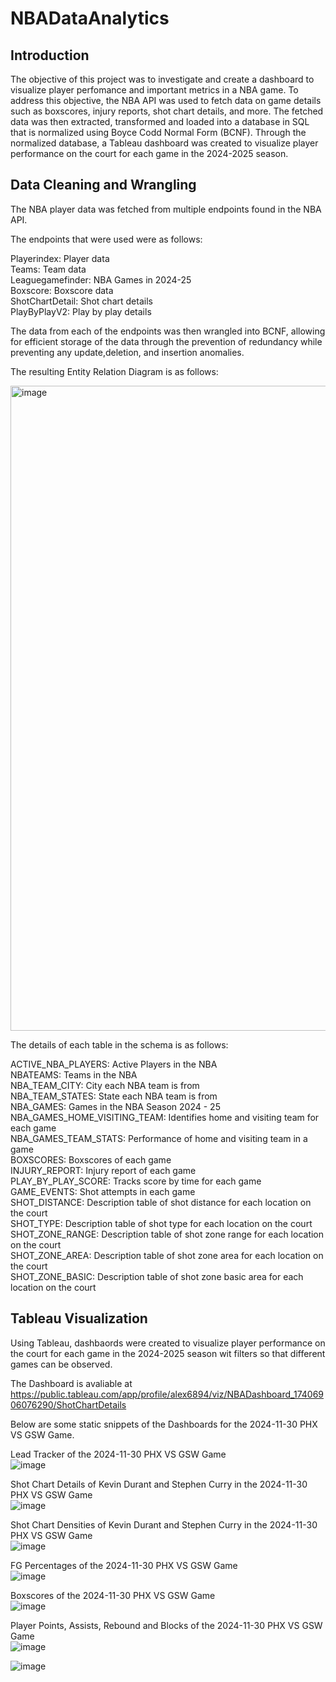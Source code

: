 # NBADataAnalytics

## Introduction
The objective of this project was to investigate and create a dashboard to visualize player perfomance and important metrics in a NBA game. To address this objective, the NBA API was used to fetch data on game details such as boxscores, injury reports, shot chart details, and more. The fetched data was then extracted, transformed and loaded into a database in SQL that is normalized using Boyce Codd Normal Form (BCNF). Through the normalized database, a Tableau dashboard was created to visualize player performance on the court for each game in the 2024-2025 season.  

## Data Cleaning and Wrangling

The NBA player data was fetched from multiple endpoints found in the NBA API. 

The endpoints that were used were as follows:

Playerindex: Player data  
Teams: Team data  
Leaguegamefinder: NBA Games in 2024-25  
Boxscore: Boxscore data  
ShotChartDetail: Shot chart details  
PlayByPlayV2: Play by play details  

The data from each of the endpoints was then wrangled into BCNF, allowing for efficient storage of the data through the prevention of redundancy while preventing any update,deletion, and insertion anomalies.

The resulting Entity Relation Diagram is as follows:  

<img width="1032" alt="image" src="https://github.com/user-attachments/assets/d6ec2170-a21c-4cc8-920f-24bb8826143c" />

The details of each table in the schema is as follows:

ACTIVE_NBA_PLAYERS: Active Players in the NBA  
NBATEAMS: Teams in the NBA  
NBA_TEAM_CITY: City each NBA team is from  
NBA_TEAM_STATES: State each NBA team is from  
NBA_GAMES: Games in the NBA Season 2024 - 25  
NBA_GAMES_HOME_VISITING_TEAM: Identifies home and visiting team for each game  
NBA_GAMES_TEAM_STATS: Performance of home and visiting team in a game  
BOXSCORES: Boxscores of each game  
INJURY_REPORT: Injury report of each game  
PLAY_BY_PLAY_SCORE: Tracks score by time for each game  
GAME_EVENTS:  Shot attempts in each game  
SHOT_DISTANCE: Description table of shot distance for each location on the court  
SHOT_TYPE: Description table of shot type for each location on the court  
SHOT_ZONE_RANGE: Description table of shot zone range for each location on the court  
SHOT_ZONE_AREA: Description table of shot zone area for each location on the court  
SHOT_ZONE_BASIC: Description table of shot zone basic area for each location on the court  

## Tableau Visualization  
Using Tableau, dashbaords were created to visualize player performance on the court for each game in the 2024-2025 season wit filters so that different games can be observed.

The Dashboard is avaliable at 
https://public.tableau.com/app/profile/alex6894/viz/NBADashboard_17406906076290/ShotChartDetails

Below are some static snippets of the Dashboards for the 2024-11-30 PHX VS GSW Game.

Lead Tracker of the 2024-11-30 PHX VS GSW Game  
![image](https://github.com/user-attachments/assets/54045753-1921-4287-af35-7209dd57862b)

Shot Chart Details of Kevin Durant and Stephen Curry in the 2024-11-30 PHX VS GSW Game  
![image](https://github.com/user-attachments/assets/20d31adc-76c4-4c46-a51d-9b7d47be099b)


Shot Chart Densities of Kevin Durant and Stephen Curry in the 2024-11-30 PHX VS GSW Game  
![image](https://github.com/user-attachments/assets/7b788168-eb6a-48d2-acfd-5f3b7276a352)

FG Percentages of the 2024-11-30 PHX VS GSW Game  
![image](https://github.com/user-attachments/assets/67ebd9ce-a7d7-4bde-8738-b43458be2526)

Boxscores of the 2024-11-30 PHX VS GSW Game  
![image](https://github.com/user-attachments/assets/07948a8d-47c0-4e98-9211-f26d84621584)

Player Points, Assists, Rebound and Blocks of the 2024-11-30 PHX VS GSW Game  
![image](https://github.com/user-attachments/assets/f5bdc719-7df3-44e7-acf9-fda7b061bda5)  


![image](https://github.com/user-attachments/assets/063e90e6-5b65-41c5-8e89-f1f0107c1aba)

